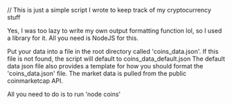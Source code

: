 // This is just a simple script I wrote to keep track of my cryptocurrency stuff

Yes, I was too lazy to write my own output formatting function lol, so I used a library for it.
All you need is NodeJS for this.

Put your data into a file in the root directory called 'coins_data.json'. If this file is not found, the script will default to coins_data_default.json
The default data json file also provides a template for how you should format the 'coins_data.json' file.
The market data is pulled from the public coinmarketcap API.

All you need to do is to run 'node coins'